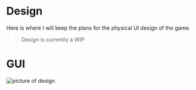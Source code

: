 # Design
Here is where I will keep the plans for the physical UI design of the game.

>Design is currently a WIP

# GUI
![picture of design](https://traders-of-the-north.s3.amazonaws.com/New+Traders+of+the+North+mobile+design.jpg)